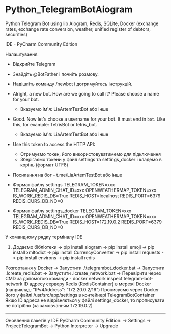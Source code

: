 # Python_TelegramBotAiogram
Python Telegram Bot using lib Aiogram, Redis, SQLite, Docker (exchange rates, exchange rate conversion, weather, unified register of debtors, securities)

IDE - PyCharm Community Edition

Налаштування:
 - Відкрийте Telegram
 - Знайдіть @BotFather і почніть розмову.
 - Надішліть команду /newbot і дотримуйтесь інструкцій.
 - Alright, a new bot. How are we going to call it? Please choose a name for your bot.
   - Вказуємо ім'я: LiaArtemTestBot або інше
 - Good. Now let's choose a username for your bot. It must end in `bot`. Like this, for example: TetrisBot or tetris_bot.
   - Вказуємо ім'я: LiaArtemTestBot або інше
 - Use this token to access the HTTP API:
   - Отримуємо токен, його використовуватимемо для підключення
   - Зберігаємо токени у файл settings та settings_docker і кладемо в корінь (формат UTF8)
 - Посилання на бот - t.me/LiaArtemTestBot або інше

  - Формат файлу settings
  TELEGRAM_TOKEN=xxx
  TELEGRAM_ADMIN_CHAT_ID=xxx
  OPENWEATHERMAP_TOKEN=xxx
  IS_WORK_REDIS_DB=True
  REDIS_HOST=localhost
  REDIS_PORT=6379
  REDIS_CURS_DB_NO=0

  - Формат файлу settings_docker
  TELEGRAM_TOKEN=xxx
  TELEGRAM_ADMIN_CHAT_ID=xxx
  OPENWEATHERMAP_TOKEN=xxx
  IS_WORK_REDIS_DB=True
  REDIS_HOST=172.19.0.2
  REDIS_PORT=6379
  REDIS_CURS_DB_NO=0

У командному рядку терміналу IDE
1) Додаємо бібліотеки
-> pip install aiogram
-> pip install emoji
-> pip install xmltodict
-> pip install CurrencyConverter
-> pip install requests
-> pip install environs
-> pip install redis

Розгортання у Docker
-> Запустити .\telegrambot_docker.bat
-> Запустити .\!create_redis.bat
-> Запустити .\!create_network.bat
-> Перевірити через CMD за допомогою команди - docker network inspect telegram-bot-network
   ID адресу серверу Redis (RedisContainer) в мережі Docker (наприклад: "IPv4Address": "172.20.0.2/16")
   Прописуємо через Docker його у файлі /usr/src/app/settings в контейнері TelegramBotContainer
   Якщо ID адреса не відрізняється у файлі settings_docker, то прописувати не потрібно (за замовчанням 172.19.0.2)

---------------------------------------------------
Оновлення пакетів у IDE PyCharm Community Edition:
-> Settings -> Project:TelegramBot -> Python Interpreter -> Upgrade
